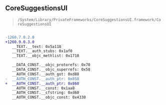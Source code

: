 ## CoreSuggestionsUI

> `/System/Library/PrivateFrameworks/CoreSuggestionsUI.framework/CoreSuggestionsUI`

```diff

-1260.7.0.2.0
+1260.9.0.3.0
   __TEXT.__text: 0x5a118
   __TEXT.__auth_stubs: 0x1af0
   __TEXT.__objc_methlist: 0x1710

   __DATA_CONST.__objc_protorefs: 0x70
   __DATA_CONST.__objc_superrefs: 0x58
   __AUTH_CONST.__auth_got: 0xd88
-  __AUTH_CONST.__auth_ptr: 0x858
+  __AUTH_CONST.__auth_ptr: 0x860
   __AUTH_CONST.__const: 0x1aa8
   __AUTH_CONST.__cfstring: 0xd60
   __AUTH_CONST.__objc_const: 0x4330

```
